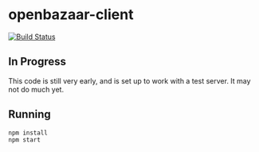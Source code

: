 # openbazaar-client

[![Build Status](https://travis-ci.org/OpenBazaar/OpenBazaar-Client.svg)](https://travis-ci.org/OpenBazaar/OpenBazaar-Client)

In Progress
-----------

This code is still very early, and is set up to work with a test server. It may not do much yet.

Running
-------

```bash
npm install
npm start
```

